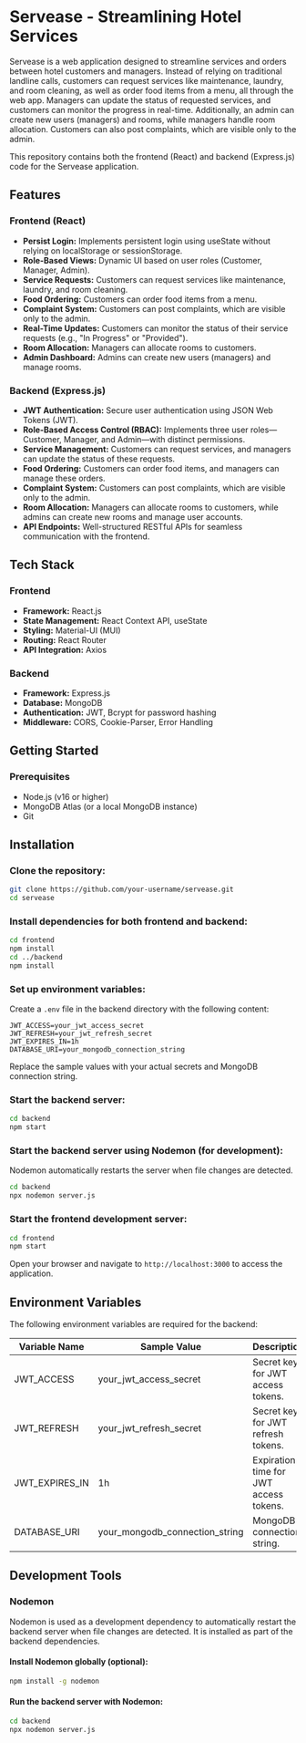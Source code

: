 # Servease - Streamlining Hotel Services

Servease is a web application designed to streamline services and orders between hotel customers and managers. Instead of relying on traditional landline calls, customers can request services like maintenance, laundry, and room cleaning, as well as order food items from a menu, all through the web app. Managers can update the status of requested services, and customers can monitor the progress in real-time. Additionally, an admin can create new users (managers) and rooms, while managers handle room allocation. Customers can also post complaints, which are visible only to the admin.

This repository contains both the frontend (React) and backend (Express.js) code for the Servease application.

## Features

### Frontend (React)
- **Persist Login:** Implements persistent login using useState without relying on localStorage or sessionStorage.
- **Role-Based Views:** Dynamic UI based on user roles (Customer, Manager, Admin).
- **Service Requests:** Customers can request services like maintenance, laundry, and room cleaning.
- **Food Ordering:** Customers can order food items from a menu.
- **Complaint System:** Customers can post complaints, which are visible only to the admin.
- **Real-Time Updates:** Customers can monitor the status of their service requests (e.g., "In Progress" or "Provided").
- **Room Allocation:** Managers can allocate rooms to customers.
- **Admin Dashboard:** Admins can create new users (managers) and manage rooms.

### Backend (Express.js)
- **JWT Authentication:** Secure user authentication using JSON Web Tokens (JWT).
- **Role-Based Access Control (RBAC):** Implements three user roles—Customer, Manager, and Admin—with distinct permissions.
- **Service Management:** Customers can request services, and managers can update the status of these requests.
- **Food Ordering:** Customers can order food items, and managers can manage these orders.
- **Complaint System:** Customers can post complaints, which are visible only to the admin.
- **Room Allocation:** Managers can allocate rooms to customers, while admins can create new rooms and manage user accounts.
- **API Endpoints:** Well-structured RESTful APIs for seamless communication with the frontend.

## Tech Stack

### Frontend
- **Framework:** React.js
- **State Management:** React Context API, useState
- **Styling:** Material-UI (MUI)
- **Routing:** React Router
- **API Integration:** Axios

### Backend
- **Framework:** Express.js
- **Database:** MongoDB
- **Authentication:** JWT, Bcrypt for password hashing
- **Middleware:** CORS, Cookie-Parser, Error Handling

## Getting Started

### Prerequisites
- Node.js (v16 or higher)
- MongoDB Atlas (or a local MongoDB instance)
- Git

## Installation

### Clone the repository:
```bash
git clone https://github.com/your-username/servease.git
cd servease
```

### Install dependencies for both frontend and backend:
```bash
cd frontend
npm install
cd ../backend
npm install
```

### Set up environment variables:
Create a `.env` file in the backend directory with the following content:
```plaintext
JWT_ACCESS=your_jwt_access_secret
JWT_REFRESH=your_jwt_refresh_secret
JWT_EXPIRES_IN=1h
DATABASE_URI=your_mongodb_connection_string
```
Replace the sample values with your actual secrets and MongoDB connection string.

### Start the backend server:
```bash
cd backend
npm start
```

### Start the backend server using Nodemon (for development):
Nodemon automatically restarts the server when file changes are detected.
```bash
cd backend
npx nodemon server.js
```

### Start the frontend development server:
```bash
cd frontend
npm start
```

Open your browser and navigate to `http://localhost:3000` to access the application.

## Environment Variables

The following environment variables are required for the backend:

| Variable Name  | Sample Value                  | Description                                 |
|---------------|--------------------------------|---------------------------------------------|
| JWT_ACCESS    | your_jwt_access_secret        | Secret key for JWT access tokens.          |
| JWT_REFRESH   | your_jwt_refresh_secret       | Secret key for JWT refresh tokens.         |
| JWT_EXPIRES_IN| 1h                             | Expiration time for JWT access tokens.     |
| DATABASE_URI  | your_mongodb_connection_string| MongoDB connection string.                 |

## Development Tools

### Nodemon
Nodemon is used as a development dependency to automatically restart the backend server when file changes are detected. It is installed as part of the backend dependencies.

#### Install Nodemon globally (optional):
```bash
npm install -g nodemon
```

#### Run the backend server with Nodemon:
```bash
cd backend
npx nodemon server.js
```

